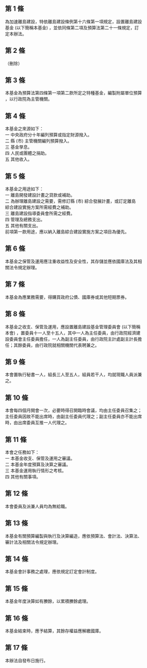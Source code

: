 第 1 條
-------
為加速離島建設，特依離島建設條例第十六條第一項規定，設置離島建設  
基金 (以下簡稱本基金) ，並依同條第二項及預算法第二十一條規定，訂  
定本辦法。

第 2 條
-------
（刪除）

第 3 條
-------
本基金為預算法第四條第一項第二款所定之特種基金，編製附屬單位預算  
，以行政院為主管機關。

第 4 條
-------
本基金之來源如下：  
一  中央政府分十年編列預算或指定財源撥入。  
二  縣 (市) 主管機關編列預算撥入。  
三  基金孳息。  
四  人民或團體之捐助。  
五  其他收入。

第 5 條
-------
本基金之用途如下：  
一  離島開發建設計畫之貸款或補助。  
二  為辦理離島建設之需要，需修訂縣 (市) 綜合發展計畫，或訂定離島  
    綜合建設實施方案所需經費之補助。  
三  離島建設指導委員會所需之經費。  
四  管理及總務支出。  
五  其他有關支出。  
前項第一款用途，應以納入離島綜合建設實施方案之項目為優先。

第 6 條
-------
本基金之保管及運用應注重收益性及安全性，其存儲並應依國庫法及其相  
關法令規定辦理。

第 7 條
-------
本基金為應業務需要，得購買政府公債、國庫券或其他短期票券。

第 8 條
-------
本基金之收支、保管及運用，應設置離島建設基金管理委員會 (以下簡稱  
本會) ，置委員十一人至十五人，其中一人為主任委員，由行政院經濟建  
設委員會主任委員擔任，一人為副主任委員，由行政院主計處副主計長擔  
任；其餘委員，由行政院就相關機關代表聘兼之。

第 9 條
-------
本會置執行秘書一人，組長三人至五人，組員若干人，均就現職人員派兼  
之。

第 10 條
--------
本會每四個月開會一次，必要時得召開臨時會議，均由主任委員召集之；  
主任委員因故不能出席時，由副主任委員代理之；副主任委員亦不能出席  
時，由出席委員互推一人代理之。

第 11 條
--------
本會之任務如下：  
一  本基金收支、保管及運用之審議。  
二  本基金年度預算及決算之審議。  
三  本基金運用執行情形之考核。  
四  其他有關事項。

第 12 條
--------
本會委員及派兼人員均為無給職。

第 13 條
--------
本基金有關預算編製與執行及決算編造，應依預算法、會計法、決算法、  
審計法及相關法令規定辦理。

第 14 條
--------
本基金會計事務之處理，應依規定訂定會計制度。

第 15 條
--------
本基金年度決算如有賸餘，以累積賸餘處理。

第 16 條
--------
本基金結束時，應予結算，其餘存權益應解繳國庫。

第 17 條
--------
本辦法自發布日施行。

